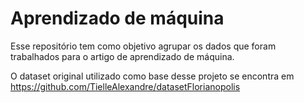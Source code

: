 # Aprendizado de máquina

Esse repositório tem como objetivo agrupar os dados que foram trabalhados para o artigo de aprendizado de máquina.

O dataset original utilizado como base desse projeto se encontra em https://github.com/TielleAlexandre/datasetFlorianopolis
